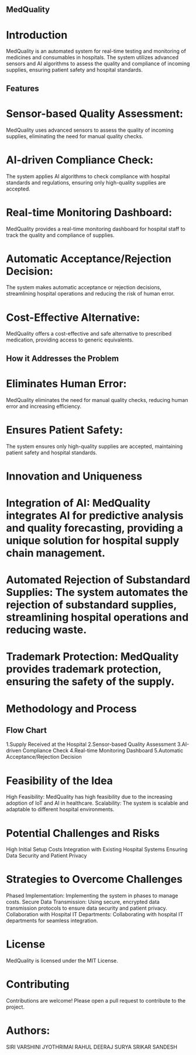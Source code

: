 ## MedQuality
# Introduction
MedQuality is an automated system for real-time testing and monitoring of medicines and consumables in hospitals. The system utilizes advanced sensors and AI algorithms to assess the quality and compliance of incoming supplies, ensuring patient safety and hospital standards.

## Features
# Sensor-based Quality Assessment: 
MedQuality uses advanced sensors to assess the quality of incoming supplies, eliminating the need for manual quality checks.
# AI-driven Compliance Check: 
The system applies AI algorithms to check compliance with hospital standards and regulations, ensuring only high-quality supplies are accepted.
# Real-time Monitoring Dashboard: 
MedQuality provides a real-time monitoring dashboard for hospital staff to track the quality and compliance of supplies.
# Automatic Acceptance/Rejection Decision:
The system makes automatic acceptance or rejection decisions, streamlining hospital operations and reducing the risk of human error.
# Cost-Effective Alternative:
MedQuality offers a cost-effective and safe alternative to prescribed medication, providing access to generic equivalents.
## How it Addresses the Problem
# Eliminates Human Error:
MedQuality eliminates the need for manual quality checks, reducing human error and increasing efficiency.
# Ensures Patient Safety: 
The system ensures only high-quality supplies are accepted, maintaining patient safety and hospital standards.
# Innovation and Uniqueness
# Integration of AI: MedQuality integrates AI for predictive analysis and quality forecasting, providing a unique solution for hospital supply chain management.
# Automated Rejection of Substandard Supplies: The system automates the rejection of substandard supplies, streamlining hospital operations and reducing waste.
# Trademark Protection: MedQuality provides trademark protection, ensuring the safety of the supply.
# Methodology and Process
## Flow Chart
1.Supply Received at the Hospital
2.Sensor-based Quality Assessment
3.AI-driven Compliance Check
4.Real-time Monitoring Dashboard
5.Automatic Acceptance/Rejection Decision
# Feasibility of the Idea
High Feasibility: MedQuality has high feasibility due to the increasing adoption of IoT and AI in healthcare.
Scalability: The system is scalable and adaptable to different hospital environments.
# Potential Challenges and Risks
High Initial Setup Costs
Integration with Existing Hospital Systems
Ensuring Data Security and Patient Privacy
# Strategies to Overcome Challenges
Phased Implementation: Implementing the system in phases to manage costs.
Secure Data Transmission: Using secure, encrypted data transmission protocols to ensure data security and patient privacy.
Collaboration with Hospital IT Departments: Collaborating with hospital IT departments for seamless integration.
# License
MedQuality is licensed under the MIT License.

# Contributing
Contributions are welcome! Please open a pull request to contribute to the project.

# Authors:
SIRI VARSHINI
JYOTHRIMAI
RAHUL
DEERAJ
SURYA SRIKAR
SANDESH
